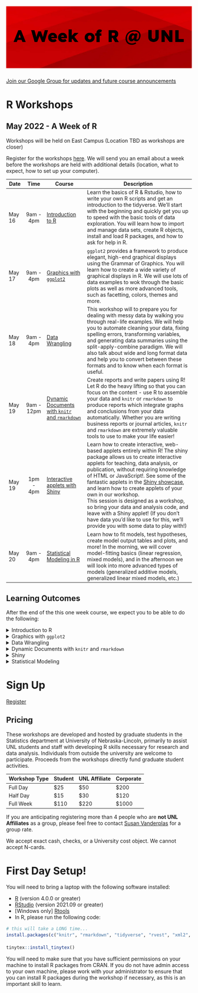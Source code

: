 ![A Week of R at UNL](header.png "fig:")
================

[Join our Google Group for updates and future course
announcements](mailto:R-at-UNL+subscribe@googlegroups.com?Subject=subscribe-github)

# R Workshops

## May 2022 - A Week of R

<!-- ** Schedule is tentative and subject to change due to enrollment and lab availability ** -->

<!-- Workshops will be held in **Keim 214**.-->
Workshops will be held on East Campus (Location TBD as workshops are closer)

Register for the workshops [here](https://forms.gle/7gS6phh6UHCcFLd1A). We will send you an email about a week before the workshops are held with additional details (location, what to expect, how to set up your computer).

<!--**Mask policy:** We ask that you wear masks during the workshops. Some of our instructors and participants are immunocompromised or have immunocompromised family or children under 5 years old at home. Our instructors will be wearing masks unless they are presenting at the front of the room. -->

| Date       |    Time    | Course                                                                          | Description                                                                                                                                                                                                                                                                                                                                                                                                                                                                                                                                                                                                       |
|------------|:----------:|---------------------------------------------------------------------------------|-------------------------------------------------------------------------------------------------------------------------------------------------------------------------------------------------------------------------------------------------------------------------------------------------------------------------------------------------------------------------------------------------------------------------------------------------------------------------------------------------------------------------------------------------------------------------------------------------------------------|
| May 16 | 9am - 4pm  | [Introduction to R](https://srvanderplas.github.io/rwrks/01-r-intro/index.html) | Learn the basics of R & Rstudio, how to write your own R scripts and get an introduction to the tidyverse. We’ll start with the beginning and quickly get you up to speed with the basic tools of data exploration. You will learn how to import and manage data sets, create R objects, install and load R packages, and how to ask for help in R.                                                                                                                                                                                                                                                               |
| May 17 | 9am - 4pm  | [Graphics with `ggplot2`](https://srvanderplas.github.io/rwrks/02-r-graphics/index.html)                                                         | `ggplot2` provides a framework to produce elegant, high-end graphical displays using the Grammar of Graphics. You will learn how to create a wide variety of graphical displays in R. We will use lots of data examples to wok through the basic plots as well as more advanced tools, such as facetting, colors, themes and more.                                                                                                                                                                                                                                                                                |
| May 18 | 9am - 4pm  | [Data Wrangling](https://srvanderplas.github.io/rwrks/03-r-format/index.html)                                                                  | This workshop will to prepare you for dealing with messy data by walking you through real-life examples. We will help you to automate cleaning your data, fixing spelling errors, transforming variables, and generating data summaries using the split-apply-combine paradigm. We will also talk about wide and long format data and help you to convert between these formats and to know when each format is useful.                                                                                                                                                                                           |
| May 19 | 9am - 12pm | [Dynamic Documents with `knitr` and `rmarkdown`](https://srvanderplas.github.io/rwrks/04a-r-knitr/index.html)                                  | Create reports and write papers using R! Let R do the heavy lifting so that you can focus on the content - use R to assemble your data and `knitr` or `rmarkdown` to produce reports which integrate graphs and conclusions from your data automatically. Whether you are writing business reports or journal articles, `knitr` and `rmarkdown` are extremely valuable tools to use to make your life easier!                                                                                                                                                                                                     |
| May 19 | 1pm - 4pm | [Interactive applets with Shiny](https://srvanderplas.github.io/rwrks/05-r-shiny/index.html)                                                  | Learn how to create interactive, web-based applets entirely within R! The shiny package allows us to create interactive applets for teaching, data analysis, or publication, without requiring knowledge of HTML or JavaScript!. See some of the fantastic applets in the [Shiny showcase](https://shiny.rstudio.com/gallery/), and learn how to create applets of your own in our workshop.<br/>This session is designed as a workshop, so bring your data and analysis code, and leave with a Shiny applet! (If you don’t have data you’d like to use for this, we’ll provide you with some data to play with!) |
| May 20 | 9am - 4pm | [Statistical Modeling in R](https://srvanderplas.github.io/rwrks/06-r-modeling/index.html)                                                  | Learn how to fit models, test hypotheses, create model output tables and plots, and more! In the morning, we will cover model-fitting basics (linear regression, mixed models), and in the afternoon we will look into more advanced types of models (generalized additive models, generalized linear mixed models, etc.) |

<!--| January 13 | 1pm - 4pm  | [Web Scraping](https://srvanderplas.github.io/rwrks/04b-r-scrape/index.html)                                                                    | Read data in from the internet using packages like `rvest`. Learn to navigate HTML and XML structured data files, and convert data stored in these files into tabular data more commonly used in statistical analyses.                                                                                                                                                                                                                                                                                                                                                                                            |-->

## Learning Outcomes

After the end of the this one week course, we expect you to be able to
do the following:

<details>
<summary>
Introduction to R
</summary>

-   Use R for scientific/statistical calculations
-   Be able to create or read in data
-   Be able to manipulate data using common patterns
-   Explore data set characteristics and calculate summary statistics
    for real data sets
-   Use the help functionality to find the functions you need to do what
    you want to do
-   Install, use, and search for helpful external packages

</details>
<details>
<summary>
Graphics with <code>ggplot2</code>
</summary>

-   Visualize data using the ggplot2 package
    -   create basic plots
    -   understand the layer system
    -   be able to structure complex graphics
-   Take a dataset and use static graphics to look for interesting
    features.
-   Know about some aspects of human perception and what to avoid when
    plotting data.

</details>
<details>
<summary>
Data Wrangling
</summary>

-   Read data into R from different formats
-   Investigate and work with different types of objects
-   Use `dplyr` verbs such as summarize, group_by, mutate, filter, and
    select to modify and summarize data
-   Use `tidyr` to convert data to wide and long formats, join related
    data sets, and clean messy data

</details>
<details>
<summary>
Dynamic Documents with <code>knitr</code> and <code>rmarkdown</code>
</summary>

-   Create documents that incorporate R code, R output, and text
-   Write documents using markdown or LaTeX
-   Use templates to structure markdown output into pdf, html, and docx
    formats
-   Create slides using markdown and/or LaTeX with R output

</details>
<!--<details>
<summary>
Web Scraping
</summary>

-   Understand the structure of HTML web pages (DOM, tags, attributes)
-   Use CSS and XPATH to navigate HTML pages and select HTML nodes
-   Extract data from HTML nodes
-   Use APIs and other programmatic methods of accessing web-based data

</details>-->

<details>
<summary>
Shiny
</summary>

-   Design a user interface
-   Create R code to respond to interactive elements of the UI
-   Connect the user interface to reactive R code to create an
    interactive applet

</details>
<details>
<summary>
Statistical Modeling
</summary>

-   Fit linear and mixed models
-   Create model summary output tables and plots
-   Fit generalized additive models and generalized linear mixed models

</details>

# Sign Up

[Register](https://forms.gle/KXeetJvppY9uFuJv9)

## Pricing

These workshops are developed and hosted by graduate students in the
Statistics department at University of Nebraska-Lincoln, primarily to
assist UNL students and staff with developing R skills necessary for
research and data analysis. Individuals from outside the university are
welcome to participate. Proceeds from the workshops directly fund
graduate student activities.

| Workshop Type | Student | UNL Affiliate | Corporate |
|---------------|---------|---------------|-----------|
| Full Day      | $25     | $50           | $200      |
| Half Day      | $15     | $30           | $120      |
| Full Week     | $110    | $220          | $1000     |

If you are anticipating registering more than 4 people who are **not UNL
Affiliates** as a group, please feel free to contact [Susan
Vanderplas](mailto:svanderplas2@unl.edu?subject=R%20Workshops%20Pricing)
for a group rate.

We accept exact cash, checks, or a University cost object. We cannot accept N-cards.

# First Day Setup!

You will need to bring a laptop with the following software installed:

-   [R](https://cloud.r-project.org/) (version 4.0.0 or greater)
-   [RStudio](https://www.rstudio.com/products/rstudio/download/#download)
    (version 2021.09 or greater)
-   \[Windows only\]
    [Rtools](https://cloud.r-project.org/bin/windows/Rtools/)
-   In R, please run the following code:

``` r
# this will take a LONG time...
install.packages(c("knitr", "rmarkdown", "tidyverse", "rvest", "xml2", "tinytex")) 

tinytex::install_tinytex()
```

You will need to make sure that you have sufficient permissions on your
machine to install R packages from CRAN. If you do not have admin access
to your own machine, please work with your administrator to ensure that
you can install R packages during the workshop if necessary, as this is
an important skill to learn.
